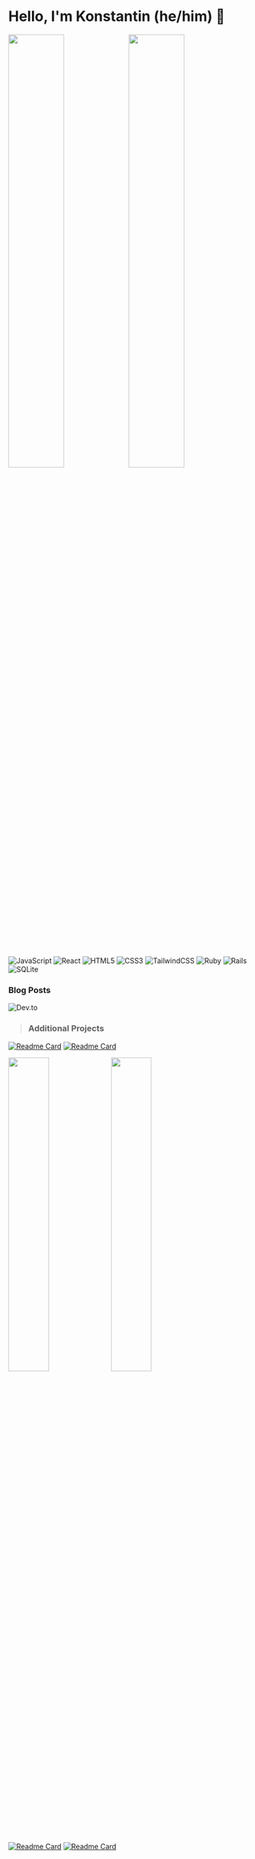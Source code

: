 # <strong>Hello, I'm Konstantin (he/him)</strong> 👊

<img align="left" width="47%" src="https://github-readme-stats.vercel.app/api/top-langs/?username=konstantinstanmeyer&layout=compact"/>

<img align="left" width="47%" src="https://github-readme-stats.vercel.app/api?username=konstantinstanmeyer&show_icons=true&theme=radical"/>

<br/><br/><br/><br/><br/><br/><br/><br/>

![JavaScript](https://img.shields.io/badge/javascript-%23323330.svg?style=for-the-badge&logo=javascript&logoColor=%23F7DF1E)
![React](https://img.shields.io/badge/react-%2320232a.svg?style=for-the-badge&logo=react&logoColor=%2361DAFB)
![HTML5](https://img.shields.io/badge/html5-%23E34F26.svg?style=for-the-badge&logo=html5&logoColor=white)
![CSS3](https://img.shields.io/badge/css3-%231572B6.svg?style=for-the-badge&logo=css3&logoColor=white)
![TailwindCSS](https://img.shields.io/badge/tailwindcss-%2338B2AC.svg?style=for-the-badge&logo=tailwind-css&logoColor=white)
![Ruby](https://img.shields.io/badge/ruby-%23CC342D.svg?style=for-the-badge&logo=ruby&logoColor=white)
![Rails](https://img.shields.io/badge/rails-%23CC0000.svg?style=for-the-badge&logo=ruby-on-rails&logoColor=white)
![SQLite](https://img.shields.io/badge/sqlite-%2307405e.svg?style=for-the-badge&logo=sqlite&logoColor=white)

<h3 align="left">Blog Posts</h3>

![Dev.to](https://img.shields.io/badge/dev.to-0A0A0A?style=for-the-badge&logo=dev.to&logoColor=white)



> <h3>Additional Projects</h3>

[![Readme Card](https://github-readme-stats.vercel.app/api/pin/?username=konstantinstanmeyer&repo=Lukon-Drink-Finder)](https://github.com/konstantinstanmeyer/Lukon-Drink-Finder) [![Readme Card](https://github-readme-stats.vercel.app/api/pin/?username=konstantinstanmeyer&repo=final-project-phase-2)](https://github.com/konstantinstanmeyer/final-project-phase-2)

<img align="left" width="40%" src="https://github-readme-stats.vercel.app/api/pin/?username=konstantinstanmeyer&repo=Lukon-Drink-Finder"/>
<img align="left" width="40%" src="https://github-readme-stats.vercel.app/api/pin/?username=ericahashert&repo=phase-3-sinatra-react-project"/>

[![Readme Card](https://github-readme-stats.vercel.app/api/pin/?username=ericahashert&repo=Phase-3-Frontend)](https://github.com/ericahashert/Phase-3-Frontend) [![Readme Card](https://github-readme-stats.vercel.app/api/pin/?username=ericahashert&repo=phase-3-sinatra-react-project)](https://github.com/konstantinstanmeyer/ericahashert/phase-3-sinatra-react-project)
<!--
**konstantinstanmeyer/konstantinstanmeyer** is a ✨ _special_ ✨ repository because its `README.md` (this file) appears on your GitHub profile.

Here are some ideas to get you started:

- 🔭 I’m currently working on ...
- 🌱 I’m currently learning ...
- 👯 I’m looking to collaborate on ...
- 🤔 I’m looking for help with ...
- 💬 Ask me about ...
- 📫 How to reach me: ...
- 😄 Pronouns: ...
- ⚡ Fun fact: ...
-->

